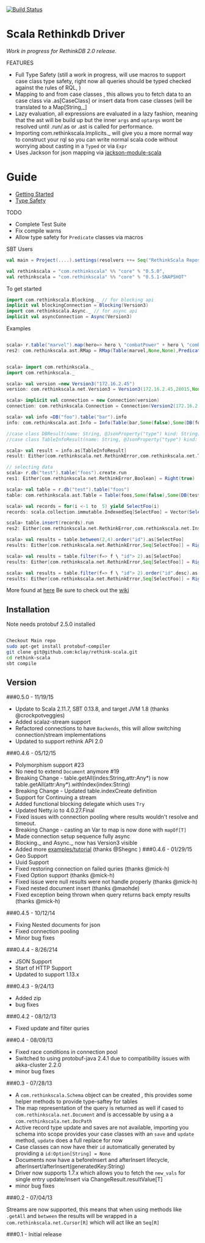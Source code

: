 [![Build Status](https://travis-ci.org/kclay/rethink-scala.png)](https://travis-ci.org/kclay/rethink-scala)

Scala Rethinkdb Driver
=========

_Work in progress for RethinkDB 2.0 release._

FEATURES

 - Full Type Safety (still a work in progress, will use macros to support case class type safety, right now all queries should be typed checked against the rules of RQL, )
 - Mapping to and from case classes , this allows you to fetch data to an case class via .as[CaseClass] or insert data from case classes (will be translated to a Map[String,_]
 - Lazy evaluation, all expressions are evaluated in a lazy fashion, meaning that the ast will be build up but the inner `args` and `optargs` wont be resolved until .run/.as or .ast is called for performance.
 - Importing com.rethinkscala.Implicits._ will give you a more normal way to construct your rql so you can write normal scala code without worrying about casting in a `Typed` or via `Expr`
 - Uses Jackson for json mapping via [jackson-module-scala](https://github.com/FasterXML/jackson-module-scala) 

# Guide
* [Getting Started](https://github.com/kclay/rethink-scala/wiki/Getting-Started)
* [Type Safety](https://github.com/kclay/rethink-scala/wiki/Type-Safety)


TODO

  - Complete Test Suite
  - Fix compile warns
  - Allow type safety for `Predicate` classes via macros


SBT Users
```scala
val main = Project(....).settings(resolvers ++= Seq("RethinkScala Repository" at "http://kclay.github.io/releases"))

val rethinkscala = "com.rethinkscala" %% "core" % "0.5.0",
val rethinkscala = "com.rethinkscala" %% "core" % "0.5.1-SNAPSHOT"
```
To get started
```scala
import com.rethinkscala.Blocking._ // for blocking api
implicit val blockingConnection = Blocking(Version3)
import com.rethinkscala.Async._ // for async api
implicit val asyncConnection = Async(Version3)
```

Examples

```scala

scala> r.table("marvel").map(hero=> hero \ "combatPower" + hero \ "combatPower" * 2)
res2: com.rethinkscala.ast.RMap = RMap(Table(marvel,None,None),Predicate1(<function1>))


scala> import com.rethinkscala._
import com.rethinkscala._

scala> val version =new Version3("172.16.2.45")
version: com.rethinkscala.net.Version3 = Version3(172.16.2.45,28015,None,5)

scala> implicit val connection = new Connection(version)
connection: com.rethinkscala.Connection = Connection(Version2(172.16.2.45,28015,None,5))

scala> val info =DB("foo").table("bar").info
info: com.rethinkscala.ast.Info = Info(Table(bar,Some(false),Some(DB(foo))))

//case class DBResult(name: String, @JsonProperty("type") kind: String) extends Document
//case class TableInfoResult(name: String, @JsonProperty("type") kind: String, db: DBResult) extends Document

scala> val result = info.as[TableInfoResult]
result: Either[com.rethinkscala.net.RethinkError,com.rethinkscala.net.TableInfoResult] = Right(TableInfoResult(bar,TABLE,DBResult(test,DB)))

// selecting data
scala> r.db("test").table("foos").create.run
res1: Either[com.rethinkscala.net.RethinkError,Boolean] = Right(true)

scala> val table = r.db("test").table("foos")
table: com.rethinkscala.ast.Table = Table(foos,Some(false),Some(DB(test)))

scala> val records = for(i <-1 to  5) yield SelectFoo(i)
records: scala.collection.immutable.IndexedSeq[SelectFoo] = Vector(SelectFoo(1), SelectFoo(2), SelectFoo(3), SelectFoo(4), SelectFoo(5))

scala> table.insert(records).run
res2: Either[com.rethinkscala.net.RethinkError,com.rethinkscala.net.InsertResult] = Right(InsertResult(5,0,0,0,None,null,0,0))

scala> val results = table.between(2,4).order("id").as[SelectFoo]
results: Either[com.rethinkscala.net.RethinkError,Seq[SelectFoo]] = Right(Cursor(SelectFoo(2), SelectFoo(3), SelectFoo(4)))

scala> val results = table.filter(f=> f \ "id"> 2).as[SelectFoo]
results: Either[com.rethinkscala.net.RethinkError,Seq[SelectFoo]] = Right(Cursor(SelectFoo(3), SelectFoo(5), SelectFoo(4)))

scala> val results = table.filter(f=> f \ "id"> 2).order("id".desc).as[SelectFoo]
results: Either[com.rethinkscala.net.RethinkError,Seq[SelectFoo]] = Right(Cursor(SelectFoo(5), SelectFoo(4), SelectFoo(3)))


```

More found at [here](https://github.com/kclay/rethink-scala/blob/master/core/src/test/scala/example/blocking/Tutorial.scala)
Be sure to check out the [wiki](https://github.com/kclay/rethink-scala/wiki)



Installation
--------------
Note needs protobuf 2.5.0 installed

```sh

Checkout Main repo
sudo apt-get install protobuf-compiler
git clone git@github.com:kclay/rethink-scala.git
cd rethink-scala
sbt compile

```

Version
-
###0.5.0 - 11/19/15
- Update to Scala 2.11.7, SBT 0.13.8, and target JVM 1.8 (thanks @crockpotveggies)
- Added  scalaz-stream support
- Refactored connections to have `Backends`, this will allow switching connection/stream implementations
- Updated to support rethink API 2.0


###0.4.6 - 05/12/15
- Polymorphism support #23
- No need to extend `Document` anymore #19
- Breaking Change - table.getAll(indes:String,attr:Any*) is now table.getAll(attr:Any*).withIndex(index:String)
- Breaking Change - Updated table.indexCreate definition
- Support for Continuing a stream
- Added functional blocking delegate which uses `Try`
- Updated Netty.io to 4.0.27.Final
- Fixed issues with connection pooling where results wouldn't resolve and timeout.
- Breaking Change - casting an Var to map is now done with `mapOf[T]`
- Made connection setup sequence fully async
- Blocking._ and Async._ now has Version3 visible
- Added more [examples/tutorial](https://github.com/kclay/rethink-scala/blob/master/core/src/test/scala/example/blocking/Tutorial.scala) (thanks @Shegnc )
###0.4.6 - 01/29/15
- Geo Support
- Uuid Support
- Fixed restoring connection on failed quries (thanks @mick-h)
- Fixed Option support (thanks @mick-h)
- Fixed issue were null results were not handle properly (thanks @mick-h)
- Fixed nested document insert (thanks @maohde)
- Fixed exception being thrown when query returns back empty results (thanks @mick-h)

###0.4.5 - 10/12/14
- Fixing Nested documents for json
- Fixed connection pooling
- Minor bug fixes

###0.4.4 - 8/26/214
- JSON Support
- Start of HTTP Support
- Updated to support 1.13.x

###0.4.3 - 9/24/13
 - Added zip
 - bug fixes

###0.4.2 - 08/12/13
 - Fixed update and filter quries

###0.4 - 08/09/13
 - Fixed race conditions in connection pool
 - Switched to using protobuf-java 2.4.1 due to compatibility issues with akka-cluster 2.2.0
 - minor bug fixes

###0.3 - 07/28/13
 - A `com.rethinkscala.Schema` object can be created , this provides some helper methods to provide type-saftey for tables
 - The map representation of the query is returned as well if cased to `com.rethinkscala.net.Document` and is accessable by using a a `com.rethinkscala.net.DocPath`
 - Active record type update and saves are not available, importing you schema into scope provides your case classes with an `save` and `update` method, `update` does a full replace for now
 - Case classes can now have their `id` automatically generated by providing a `id:Option[String] = None`
 - Documents now have a beforeInsert and afterInsert lifecycle, afterInsert/afterInsert(generatedKey:String)
 - Driver now supports 1.7.x which allows you to fetch the `new_vals` for single entry update/insert via ChangeResult.resultValue[T]
 - minor bug fixes

###0.2 - 07/04/13

Streams are now supported, this means that when using methods like `.getAll` and `between` the results will be wrapped in a `com.rethinkscala.net.Cursor[R]` which will act like an `Seq[R]`

###0.1 - 
Initial release
